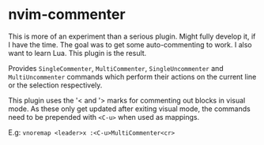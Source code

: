 # nvim-commenter

This is more of an experiment than a serious plugin. Might fully develop it, if I have the time.
The goal was to get some auto-commenting to work. I also want to learn Lua. This plugin is the result.

Provides `SingleCommenter`, `MultiCommenter`, `SingleUncommenter` and `MultiUncommenter` commands which perform their actions on the current line or the selection respectively.

This plugin uses the '< and '> marks for commenting out blocks in visual mode. As these only get updated after exiting visual mode, the commands need to be prepended with `<C-u>` when used as mappings.

E.g: `vnoremap <leader>x :<C-u>MultiCommenter<cr>`
